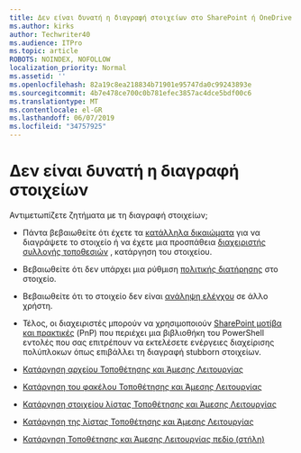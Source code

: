 ```yaml
---
title: Δεν είναι δυνατή η διαγραφή στοιχείων στο SharePoint ή OneDrive
ms.author: kirks
author: Techwriter40
ms.audience: ITPro
ms.topic: article
ROBOTS: NOINDEX, NOFOLLOW
localization_priority: Normal
ms.assetid: ''
ms.openlocfilehash: 82a19c8ea218834b71901e95747da0c99243893e
ms.sourcegitcommit: 4b7e478ce700c0b781efec3857ac4dce5bdf00c6
ms.translationtype: MT
ms.contentlocale: el-GR
ms.lasthandoff: 06/07/2019
ms.locfileid: "34757925"
---
```

# <a name="unable-to-delete-items"></a>Δεν είναι δυνατή η διαγραφή στοιχείων

Αντιμετωπίζετε ζητήματα με τη διαγραφή στοιχείων;

- Πάντα βεβαιωθείτε ότι έχετε τα [κατάλληλα δικαιώματα](https://docs.microsoft.com/sharepoint/default-sharepoint-groups) για να διαγράψετε το στοιχείο ή να έχετε μια προσπάθεια [διαχειριστής συλλογής τοποθεσιών](https://docs.microsoft.com/sharepoint/customize-sharepoint-site-permissions#add-change-or-remove-a-site-collection-administrator) , κατάργηση του στοιχείου.

- Βεβαιωθείτε ότι δεν υπάρχει μια ρύθμιση [πολιτικής διατήρησης](https://docs.microsoft.com/office365/securitycompliance/retention-policies) στο στοιχείο.

- Βεβαιωθείτε ότι το στοιχείο δεν είναι [ανάληψη ελέγχου](https://support.office.com/article/check-out-check-in-or-discard-changes-to-files-in-a-library-7e2c12a9-a874-4393-9511-1378a700f6de) σε άλλο χρήστη.

- Τέλος, οι διαχειριστές μπορούν να χρησιμοποιούν [SharePoint μοτίβα και πρακτικές](https://docs.microsoft.com/powershell/sharepoint/sharepoint-pnp/sharepoint-pnp-cmdlets?view=sharepoint-ps#installation) (PnP) που περιέχει μια βιβλιοθήκη του PowerShell εντολές που σας επιτρέπουν να εκτελέσετε ενέργειες διαχείρισης πολύπλοκων όπως επιβάλλει τη διαγραφή stubborn στοιχείων. 
- [Κατάργηση αρχείου Τοποθέτησης και Άμεσης Λειτουργίας](https://docs.microsoft.com/powershell/module/sharepoint-pnp/remove-pnpfile?view=sharepoint-ps)
- [Κατάργηση του φακέλου Τοποθέτησης και Άμεσης Λειτουργίας](https://docs.microsoft.com/powershell/module/sharepoint-pnp/remove-pnpfolder?view=sharepoint-ps)
- [Κατάργηση στοιχείου λίστας Τοποθέτησης και Άμεσης Λειτουργίας](https://docs.microsoft.com/powershell/module/sharepoint-pnp/remove-pnplistitem?view=sharepoint-ps)
- [Κατάργηση της λίστας Τοποθέτησης και Άμεσης Λειτουργίας](https://docs.microsoft.com/powershell/module/sharepoint-pnp/remove-pnplist?view=sharepoint-ps)
- [Κατάργηση Τοποθέτησης και Άμεσης Λειτουργίας πεδίο (στήλη)](https://docs.microsoft.com/powershell/module/sharepoint-pnp/remove-pnpfield?view=sharepoint-ps)